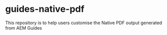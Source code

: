 # guides-native-pdf
This repository is to help users customise the Native PDF output generated from AEM Guides
